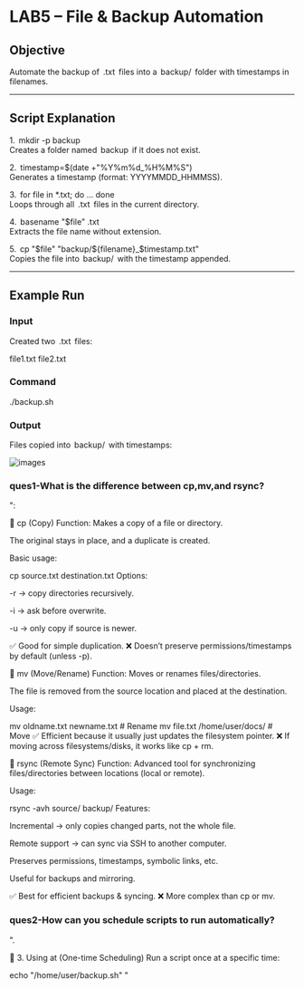 



# LAB5 – File & Backup Automation

## Objective
Automate the backup of ⁠ .txt ⁠ files into a ⁠ backup/ ⁠ folder with timestamps in filenames.

---

## Script Explanation

1.⁠ ⁠⁠ mkdir -p backup ⁠  
   Creates a folder named ⁠ backup ⁠ if it does not exist.

2.⁠ ⁠⁠ timestamp=$(date +"%Y%m%d_%H%M%S") ⁠  
   Generates a timestamp (format: YYYYMMDD_HHMMSS).

3.⁠ ⁠⁠ for file in *.txt; do ... done ⁠  
   Loops through all ⁠ .txt ⁠ files in the current directory.

4.⁠ ⁠⁠ basename "$file" .txt ⁠  
   Extracts the file name without extension.

5.⁠ ⁠⁠ cp "$file" "backup/${filename}_$timestamp.txt" ⁠  
   Copies the file into ⁠ backup/ ⁠ with the timestamp appended.

---

## Example Run

### Input
Created two ⁠ .txt ⁠ files:

file1.txt
file2.txt


### Command
./backup.sh


### Output
Files copied into ⁠ backup/ ⁠ with timestamps:

![images](./images/backup.png)
### ques1-What is the difference between cp,mv,and rsync?
":

🔹 cp (Copy)
Function: Makes a copy of a file or directory.

The original stays in place, and a duplicate is created.

Basic usage:

cp source.txt destination.txt
Options:

-r → copy directories recursively.

-i → ask before overwrite.

-u → only copy if source is newer.

✅ Good for simple duplication.
❌ Doesn’t preserve permissions/timestamps by default (unless -p).

🔹 mv (Move/Rename)
Function: Moves or renames files/directories.

The file is removed from the source location and placed at the destination.

Usage:

mv oldname.txt newname.txt     # Rename
mv file.txt /home/user/docs/   # Move
✅ Efficient because it usually just updates the filesystem pointer.
❌ If moving across filesystems/disks, it works like cp + rm.

🔹 rsync (Remote Sync)
Function: Advanced tool for synchronizing files/directories between locations (local or remote).

Usage:

rsync -avh source/ backup/
Features:

Incremental → only copies changed parts, not the whole file.

Remote support → can sync via SSH to another computer.

Preserves permissions, timestamps, symbolic links, etc.

Useful for backups and mirroring.

✅ Best for efficient backups & syncing.
❌ More complex than cp or mv.

### ques2-How can you schedule scripts to run automatically?

".

🔹 3. Using at (One-time Scheduling)
Run a script once at a specific time:

echo "/home/user/backup.sh" "
